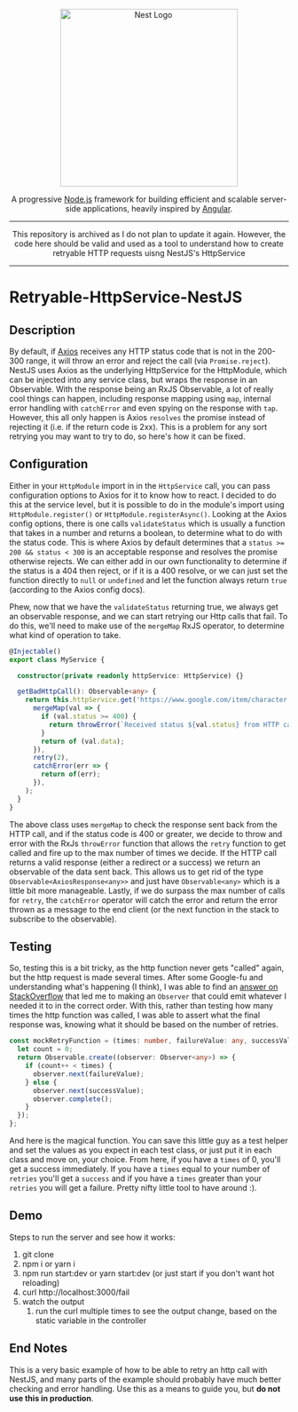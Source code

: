 <p align="center">
  <a href="http://nestjs.com/" target="blank"><img src="https://nestjs.com/img/logo_text.svg" width="320" alt="Nest Logo" /></a>
</p>

[travis-image]: https://api.travis-ci.org/nestjs/nest.svg?branch=master
[travis-url]: https://travis-ci.org/nestjs/nest
[linux-image]: https://img.shields.io/travis/nestjs/nest/master.svg?label=linux
[linux-url]: https://travis-ci.org/nestjs/nest
  
  <p align="center">A progressive <a href="http://nodejs.org" target="blank">Node.js</a> framework for building efficient and scalable server-side applications, heavily inspired by <a href="https://angular.io" target="blank">Angular</a>.</p>
    <p align="center">
</p>

---

<p align="center">This repository is archived as I do not plan to update it again. However, the code here should be valid and used as a tool to understand how to create retryable HTTP requests uisng NestJS's HttpService</p>

---

# Retryable-HttpService-NestJS

## Description

By default, if [Axios](https://github.com/axios/axiosgi) receives any HTTP status code that is not in the 200-300 range, it will throw an error and reject the call (via `Promise.reject`). NestJS uses Axios as the underlying HttpService for the HttpModule, which can be injected into any service class, but wraps the response in an Observable. With the response being an RxJS Observable, a lot of really cool things can happen, including response mapping using `map`, internal error handling with `catchError` and even spying on the response with `tap`. However, this all only happen is Axios `resolves` the promise instead of rejecting it (i.e. if the return code is 2xx). This is a problem for any sort retrying you may want to try to do, so here's how it can be fixed.

## Configuration

Either in your `HttpModule` import in in the `HttpService` call, you can pass configuration options to Axios for it to know how to react. I decided to do this at the service level, but it is possible to do in the module's import using `HttpModule.register()` or `HttpModule.registerAsync()`. Looking at the Axios config options, there is one calls `validateStatus` which is usually a function that takes in a number and returns a boolean, to determine what to do with the status code. This is where Axios by default determines that a `status >= 200 && status < 300` is an acceptable response and resolves the promise otherwise rejects. We can either add in our own functionality to determine if the status is a 404 then reject, or if it is a 400 resolve, or we can just set the function directly to `null` or `undefined` and let the function always return `true` (according to the Axios config docs).

Phew, now that we have the `validateStatus` returning true, we always get an observable response, and we can start retrying our Http calls that fail. To do this, we'll need to make use of the `mergeMap` RxJS operator, to determine what kind of operation to take. 

```ts
@Injectable()
export class MyService {

  constructor(private readonly httpService: HttpService) {}

  getBadHttpCall(): Observable<any> {
    return this.httpService.get('https://www.google.com/item/character', { validateStatus: null }).pipe(
      mergeMap(val => {
        if (val.status >= 400) {
          return throwError(`Received status ${val.status} from HTTP call`);
        }
        return of (val.data);
      }),
      retry(2),
      catchError(err => {
        return of(err);
      }),
    );
  }
}
```

The above class uses `mergeMap` to check the response sent back from the HTTP call, and if the status code is 400 or greater, we decide to throw and error with the RxJs `throwError` function that allows the `retry` function to get called and fire up to the max number of times we decide. If the HTTP call returns a valid response (either a redirect or a success) we return an observable of the data sent back. This allows us to get rid of the type `Observable<AxiosResponse<any>>` and just have `Observable<any>` which is a little bit more manageable. Lastly, if we do surpass the max number of calls for `retry`, the `catchError` operator will catch the error and return the error thrown as a message to the end client (or the next function in the stack to subscribe to the observable).

## Testing

So, testing this is a bit tricky, as the http function never gets "called" again, but the http request is made several times. After some Google-fu and understanding what's happening (I think), I was able to find an [answer on StackOverflow](https://stackoverflow.com/a/54083350/9576186) that led me to making an `Observer` that could emit whatever I needed it to in the correct order. With this, rather than testing how many times the http function was called, I was able to assert what the final response was, knowing what it should be based on the number of retries. 

```ts
const mockRetryFunction = (times: number, failureValue: any, successValue: any) => {
  let count = 0;
  return Observable.create((observer: Observer<any>) => {
    if (count++ < times) {
      observer.next(failureValue);
    } else {
      observer.next(successValue);
      observer.complete();
    }
  });
};
```

And here is the magical function. You can save this little guy as a test helper and set the values as you expect in each test class, or just put it in each class and move on, your choice. From here, if you have a `times` of 0, you'll get a success immediately. If you have a `times` equal to your number of `retries` you'll get a `success` and if you have a `times` greater than your `retries` you will get a failure. Pretty nifty little tool to have around :).

## Demo

Steps to run the server and see how it works:

1) git clone
2) npm i or yarn i
3) npm run start:dev or yarn start:dev (or just start if you don't want hot reloading)
4) curl http://localhost:3000/fail
5) watch the output
   1) run the curl multiple times to see the output change, based on the static variable in the controller

## End Notes

This is a very basic example of how to be able to retry an http call with NestJS, and many parts of the example should probably have much better checking and error handling. Use this as a means to guide you, but **do not use this in production**.

